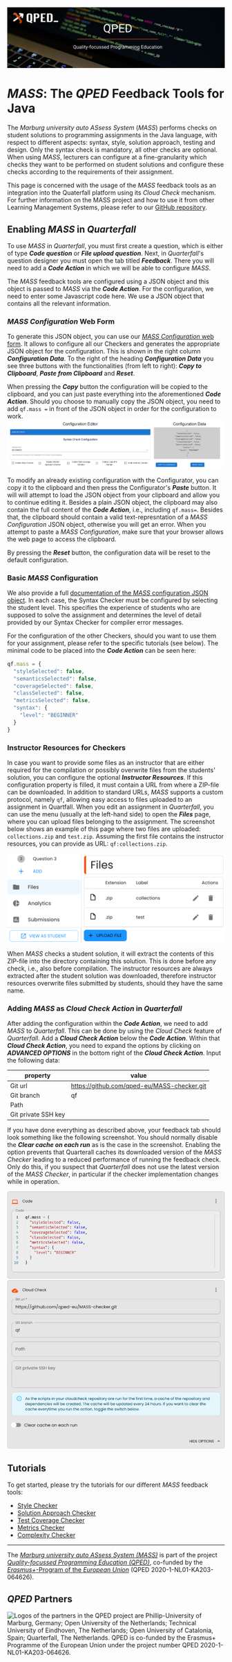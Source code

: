 ![Logo of the *QPED* project.](images/qped-banner.png)

# *MASS*: The *QPED* Feedback Tools for Java

The *Marburg university auto ASsess System* (*MASS*) performs checks on student solutions to programming assignments in the Java language, with respect to different aspects: syntax, style, solution approach, testing and design.
Only the syntax check is mandatory, all other checks are optional.
When using *MASS*, lecturers can configure at a fine-granularity which checks they want to be performed on student solutions and configure these checks according to the requirements of their assignment.

This page is concerned with the usage of the *MASS* feedback tools as an integration into the Quaterfall platform using its *Cloud Check* mechanism.
For further information on the MASS project and how to use it from other Learning Management Systems, please refer to our [GitHub repository](https://github.com/qped-eu/MASS-checker).

## <a id="mass-in-Quarterfall"></a>Enabling *MASS* in *Quarterfall*

To use *MASS* in *Quarterfall*, you must first create a question, which is either of type ***Code question*** or ***File upload question***.
Next, in *Quarterfall*'s question designer you must open the tab titled ***Feedback***.
There you will need to add a ***Code Action*** in which we will be able to configure *MASS*.

The *MASS* feedback tools are configured using a JSON object and this object is passed to *MASS* via the ***Code Action***.
For the configuration, we need to enter some Javascript code here.
We use a JSON object that contains all the relevant information.

### *MASS Configuration* Web Form

To generate this JSON object, you can use our [*MASS Configuration* web form](/configurator).
It allows to configure all our Checkers and generates the appropriate JSON object for the configuration.
This is shown in the right column ***Configuration Data***.
To the right of the heading ***Configuration Data*** you see three buttons with the functionalities (from left to right): ***Copy to Clipboard***, ***Paste from Clipboard*** and ***Reset***.

When pressing the ***Copy*** button the configuration will be copied to the clipboard, and you can just paste everything into the aforementioned ***Code Action***.
Should you choose to manually copy the JSON object, you need to add `qf.mass =` in front of the JSON object in order for the configuration to work.
![Screenshot of the *MASS Configuration* web form.](images/mass_web-config.png)

To modify an already existing configuration with the Configurator, you can copy it to the clipboard and then press the Configurator's ***Paste*** button.
It will will attempt to load the JSON object from your clipboard and allow you to continue editing it.
Besides a plain JSON object, the clipboard may also contain the full content of the ***Code Action***, i.e., including `qf.mass=`.
Besides that, the clipboard should contain a valid text-represntation of a *MASS Configuration* JSON object, otherwise you will get an error.
When you attempt to paste a *MASS Configuration*, make sure that your browser allows the web page to access the clipboard.

By pressing the ***Reset*** button, the configuration data will be reset to the default configuration.

### <a id="mass-basic-configuration"></a>Basic *MASS* Configuration

We also provide a full [documentation of the *MASS* configuration JSON object](/documentation).
In each case, the Syntax Checker must be configured by selecting the student level.
This specifies the experience of students who are supposed to solve the assignment and determines
the level of detail provided by our Syntax Checker for compiler error messages.

For the configuration of the other Checkers, should you want to use them for your assignment, please refer to the specific tutorials (see below).
The minimal code to be placed into the ***Code Action*** can be seen here:

```javascript
qf.mass = {
  "styleSelected": false,
  "semanticsSelected": false,
  "coverageSelected": false,
  "classSelected": false,
  "metricsSelected": false,
  "syntax": {
    "level": "BEGINNER"
  }
}
```

### Instructor Resources for Checkers

In case you want to provide some files as an instructor that are either required for the compilation or possibly overwrite files from the students' solution, you can configure the optional ***Instructor Resources***.
If this configuration property is filled, it must contain a URL from where a ZIP-file can be downloaded.
In addition to standard URLs, *MASS* supports a custom protocol, namely `qf`, allowing easy access to files uploaded to an assignment in Quartfall.
When you edit an assignment in *Quarterfall*, you can use the menu (usually at the left-hand side) to open the ***Files*** page, where you can upload files belonging to the assignment.
The screenshot below shows an example of this page where two files are uploaded: `collections.zip` and `test.zip`.
Assuming the first file contains the instructor resources, you can provide as URL: `qf:collections.zip`.

![Screenshot of the *Quarterfall* ***Files*** page.](images/quarterfall_files.png)

When *MASS* checks a student solution, it will extract the contents of this ZIP-file into the directory containing this solution.
This is done before any check, i.e., also before compilation.
The instructor resources are always extracted after the student solution was downloaded, therefore instructor resources overwrite files submitted by students, should they have the same name.

### Adding *MASS* as ***Cloud Check Action*** in *Quarterfall*

After adding the configuration within the ***Code Action***, we need to add *MASS* to *Quarterfall*.
This can be done by using the *Cloud Check* feature of *Quarterfall*.
Add a ***Cloud Check Action*** below the ***Code Action***.
Within that ***Cloud Check Action***, you need to expand the options by clicking on ***ADVANCED OPTIONS*** in the bottom right of the ***Cloud Check Action***.
Input the following data:

| property            | value                                      |
|---------------------|--------------------------------------------|
| Git url             | https://github.com/qped-eu/MASS-checker.git|
| Git branch          | qf                                         |
| Path                |                                            |
| Git private SSH key |                                            |

If you have done everything as described above, your feedback tab should look something like the following screenshot.
You should normally disable the ***Clear cache on each run*** as is the case in the screenshot.
Enabling the option prevents that Quarterall caches its downloaded version of the *MASS Checker* leading to a reduced performance of running the feedback check.
Only do this, if you suspect that *Quarterfall* does not use the latest version of the *MASS Checker*, in particular if the checker implementation changes while in operation.

![Screenshot of the Code Action in *Quarterfall*.](images/quarterfall_code-action-minimal.png)
![Screenshot of the Cloud Check Action in *Quarterfall*.](images/quarterfall_cloudcheck-action.png)

## Tutorials

To get started, please try the tutorials for our different *MASS* feedback tools:

<!-- * [Syntax Checker](index.html?tab=tuts&tut=syntax) -->
* [Style Checker](/style)
* [Solution Approach Checker](/semantics)
* [Test Coverage Checker](/coverage)
* [Metrics Checker](/metrics)
* [Complexity Checker](/class)

---

The [*Marburg university auto ASsess System (MASS)*](http://qped-eu.github.io/mass) is part of the project [*Quality-focussed Programming Education (QPED)*](https://qped.eu), co-funded by the [*Erasmus+*-Program of the *European Union*](https://erasmus-plus.ec.europa.eu) (QPED 2020-1-NL01-KA203-064626).

## *QPED* Partners

![Logos of the partners in the QPED project are Phillip-University of Marburg, Germany;
Open University of the Netherlands; Technical University of Eindhoven, The Netherlands;
Open University of Catalonia, Spain; Quarterfall, The Netherlands. QPED is co-funded by the Erasmus+ Programme of the European Union under the project number
QPED 2020-1-NL01-KA203-064626.](images/partners.png)